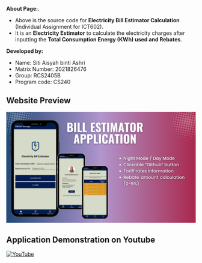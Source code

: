 **About Page:**.
  
- Above is the source code for **Electricity Bill Estimator Calculation** (Individual Assignment for ICT602).  
- It is an **Electricity Estimator** to calculate the electricity charges after inputting the **Total Consumption Energy (KWh) used and Rebates**.
 
**Developed by:**
- Name: Siti Aisyah binti Ashri
- Matrix Number: 2021826476
- Group: RCS2405B
- Program code: CS240

## **Website Preview**

![image](https://github.com/aisyahashri/electricityBill/blob/65b1ac20a2d36f287fc3a7ae22d9eb1ad503c960/estimatorBill.png)
  
## Application Demonstration on Youtube

[![YouTube](http://i.ytimg.com/vi/mHU9UP-hl9E/hqdefault.jpg)](https://youtu.be/mHU9UP-hl9E)


